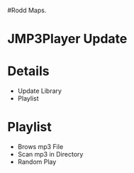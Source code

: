 #Rodd Maps.

# JMP3Player Update #

# Details #
  * Update Library
  * Playlist

# Playlist #
  * Brows mp3 File
  * Scan mp3 in Directory
  * Random Play